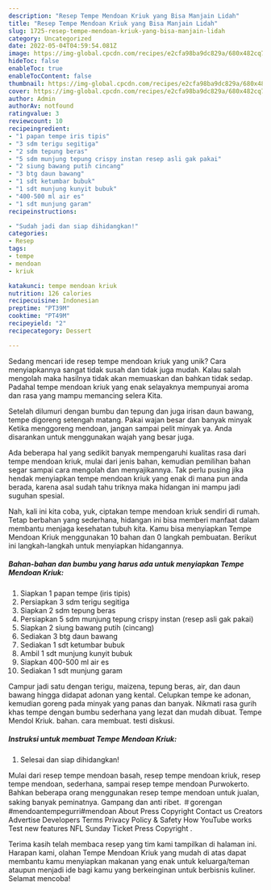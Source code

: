 ```yaml
---
description: "Resep Tempe Mendoan Kriuk yang Bisa Manjain Lidah"
title: "Resep Tempe Mendoan Kriuk yang Bisa Manjain Lidah"
slug: 1725-resep-tempe-mendoan-kriuk-yang-bisa-manjain-lidah
category: Uncategorized
date: 2022-05-04T04:59:54.081Z
image: https://img-global.cpcdn.com/recipes/e2cfa98ba9dc829a/680x482cq70/tempe-mendoan-kriuk-foto-resep-utama.jpg
hideToc: false
enableToc: true
enableTocContent: false
thumbnail: https://img-global.cpcdn.com/recipes/e2cfa98ba9dc829a/680x482cq70/tempe-mendoan-kriuk-foto-resep-utama.jpg
cover: https://img-global.cpcdn.com/recipes/e2cfa98ba9dc829a/680x482cq70/tempe-mendoan-kriuk-foto-resep-utama.jpg
author: Admin
authorAv: notfound
ratingvalue: 3
reviewcount: 10
recipeingredient:
- "1 papan tempe iris tipis"
- "3 sdm terigu segitiga"
- "2 sdm tepung beras"
- "5 sdm munjung tepung crispy instan resep asli gak pakai"
- "2 siung bawang putih cincang"
- "3 btg daun bawang"
- "1 sdt ketumbar bubuk"
- "1 sdt munjung kunyit bubuk"
- "400-500 ml air es"
- "1 sdt munjung garam"
recipeinstructions:

- "Sudah jadi dan siap dihidangkan!"
categories:
- Resep
tags:
- tempe
- mendoan
- kriuk

katakunci: tempe mendoan kriuk 
nutrition: 126 calories
recipecuisine: Indonesian
preptime: "PT39M"
cooktime: "PT49M"
recipeyield: "2"
recipecategory: Dessert

---
```





Sedang mencari ide resep tempe mendoan kriuk yang unik? Cara menyiapkannya sangat tidak susah dan tidak juga mudah. Kalau salah mengolah maka hasilnya tidak akan memuaskan dan bahkan tidak sedap. Padahal tempe mendoan kriuk yang enak selayaknya mempunyai aroma dan rasa yang mampu memancing selera Kita.





Setelah dilumuri dengan bumbu dan tepung dan juga irisan daun bawang, tempe digoreng setengah matang. Pakai wajan besar dan banyak minyak Ketika menggoreng mendoan, jangan sampai pelit minyak ya. Anda disarankan untuk menggunakan wajah yang besar juga.

Ada beberapa hal yang sedikit banyak mempengaruhi kualitas rasa dari tempe mendoan kriuk, mulai dari jenis bahan, kemudian pemilihan bahan segar sampai cara mengolah dan menyajikannya. Tak perlu pusing jika hendak menyiapkan tempe mendoan kriuk yang enak di mana pun anda berada, karena asal sudah tahu triknya maka hidangan ini mampu jadi suguhan spesial.






Nah, kali ini kita coba, yuk, ciptakan tempe mendoan kriuk sendiri di rumah. Tetap berbahan yang sederhana, hidangan ini bisa memberi manfaat dalam membantu menjaga kesehatan tubuh kita. Kamu bisa menyiapkan Tempe Mendoan Kriuk menggunakan 10 bahan dan 0 langkah pembuatan. Berikut ini langkah-langkah untuk menyiapkan hidangannya.

<!--inarticleads1-->

##### Bahan-bahan dan bumbu yang harus ada untuk menyiapkan Tempe Mendoan Kriuk:

1. Siapkan 1 papan tempe (iris tipis)
1. Persiapkan 3 sdm terigu segitiga
1. Siapkan 2 sdm tepung beras
1. Persiapkan 5 sdm munjung tepung crispy instan (resep asli gak pakai)
1. Siapkan 2 siung bawang putih (cincang)
1. Sediakan 3 btg daun bawang
1. Sediakan 1 sdt ketumbar bubuk
1. Ambil 1 sdt munjung kunyit bubuk
1. Siapkan 400-500 ml air es
1. Sediakan 1 sdt munjung garam


Campur jadi satu dengan terigu, maizena, tepung beras, air, dan daun bawang hingga didapat adonan yang kental. Celupkan tempe ke adonan, kemudian goreng pada minyak yang panas dan banyak. Nikmati rasa gurih khas tempe dengan bumbu sederhana yang lezat dan mudah dibuat. Tempe Mendol Kriuk. bahan. cara membuat. testi diskusi. 

<!--inarticleads2-->

##### Instruksi untuk membuat Tempe Mendoan Kriuk:


1. Selesai dan siap dihidangkan!

Mulai dari resep tempe mendoan basah, resep tempe mendoan kriuk, resep tempe mendoan, sederhana, sampai resep tempe mendoan Purwokerto. Bahkan beberapa orang menggunakan resep tempe mendoan untuk jualan, saking banyak peminatnya. Gampang dan anti ribet. ＃gorengan #mendoantempegurri#mendoan About Press Copyright Contact us Creators Advertise Developers Terms Privacy Policy &amp; Safety How YouTube works Test new features NFL Sunday Ticket Press Copyright . 

Terima kasih telah membaca resep yang tim kami tampilkan di halaman ini. Harapan kami, olahan Tempe Mendoan Kriuk yang mudah di atas dapat membantu kamu menyiapkan makanan yang enak untuk keluarga/teman ataupun menjadi ide bagi kamu yang berkeinginan untuk berbisnis kuliner. Selamat mencoba!
